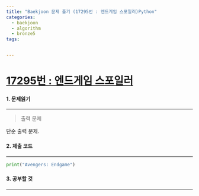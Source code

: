 ```yaml
---
title: "Baekjoon 문제 풀기 (17295번 : 엔드게임 스포일러)Python"
categories:
  - baekjoon
  - algorithm
  - bronze5
tags:


---
```



# [17295번 : 엔드게임 스포일러](https://www.acmicpc.net/problem/17295)

#### 1. 문제읽기
---

> 출력 문제  

단순 출력 문제.  

#### 2. 제출 코드 
---


```python
print("Avengers: Endgame")
```



#### 3. 공부할 것
---

